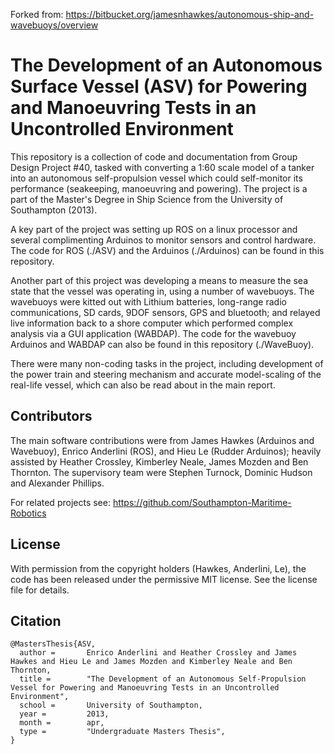 Forked from: https://bitbucket.org/jamesnhawkes/autonomous-ship-and-wavebuoys/overview


# The Development of an Autonomous Surface Vessel (ASV) for Powering and Manoeuvring Tests in an Uncontrolled Environment

This repository is a collection of code and documentation from Group Design Project #40, tasked with converting a 1:60 scale model of a tanker into an autonomous self-propulsion vessel which could self-monitor its performance (seakeeping, manoeuvring and powering). The project is a part of the Master's Degree in Ship Science from the University of Southampton (2013).

A key part of the project was setting up ROS on a linux processor and several complimenting Arduinos to monitor sensors and control hardware. The code for ROS (./ASV) and the Arduinos (./Arduinos) can be found in this repository.

Another part of this project was developing a means to measure the sea state that the vessel was operating in, using a number of wavebuoys. The wavebuoys were kitted out with Lithium batteries, long-range radio communications, SD cards, 9DOF sensors, GPS and bluetooth; and relayed live information back to a shore computer which performed complex analysis via a GUI application (WABDAP). The code for the wavebuoy Arduinos and WABDAP can also be found in this repository (./WaveBuoy).

There were many non-coding tasks in the project, including development of the power train and steering mechanism and accurate model-scaling of the real-life vessel, which can also be read about in the main report.

## Contributors

The main software contributions were from James Hawkes (Arduinos and Wavebuoy), Enrico Anderlini (ROS), and Hieu Le (Rudder Arduinos); heavily assisted by Heather Crossley, Kimberley Neale, James Mozden and Ben Thornton. The supervisory team were Stephen Turnock, Dominic Hudson and Alexander Phillips.

For related projects see: https://github.com/Southampton-Maritime-Robotics

## License

With permission from the copyright holders (Hawkes, Anderlini, Le), the code has been released under the permissive MIT license. See the license file for details.

## Citation

```
@MastersThesis{ASV,
  author =       Enrico Anderlini and Heather Crossley and James Hawkes and Hieu Le and James Mozden and Kimberley Neale and Ben Thornton,
  title =        "The Development of an Autonomous Self-Propulsion Vessel for Powering and Manoeuvring Tests in an Uncontrolled Environment",
  school =       University of Southampton,
  year =         2013,
  month =        apr,
  type =         "Undergraduate Masters Thesis",
}
```